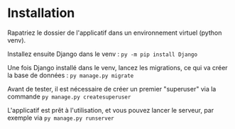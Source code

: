 # Installation

Rapatriez le dossier de l'applicatif dans un environnement virtuel (python venv).

Installez ensuite Django dans le venv : `py -m pip install Django`

Une fois Django installé dans le venv,
lancez les migrations,
ce qui va créer la base de données : `py manage.py migrate`

Avant de tester,
il est nécessaire de créer un premier "superuser"
via la commande `py manage.py createsuperuser`

L'applicatif est prêt à l'utilisation,
et vous pouvez lancer le serveur,
par exemple via `py manage.py runserver`
